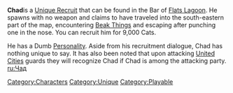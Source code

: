 **Chad**is a [Unique Recruit](Unique_Recruits.md "wikilink") that can be
found in the Bar of [Flats Lagoon](Flats_Lagoon.md "wikilink"). He spawns
with no weapon and claims to have traveled into the south-eastern part
of the map, encountering [Beak Things](Beak_Thing.md "wikilink") and
escaping after punching one in the nose. You can recruit him for 9,000
Cats.

He has a Dumb [Personality](Personality.md "wikilink"). Aside from his
recruitment dialogue, Chad has nothing unique to say. It has also been
noted that upon attacking [United Cities](02%20-%20Projects%20&%20Wikis/Kenshi/Kenshi%20Wiki/Kenshi%20Wiki%20Template/United_Cities.md "wikilink")
guards they will recognize Chad if Chad is among the attacking party.
[ru:Чад](ru:Чад "wikilink")

[Category:Characters](Category:Characters "wikilink")
[Category:Unique](Category:Unique "wikilink")
[Category:Playable](Category:Playable "wikilink")